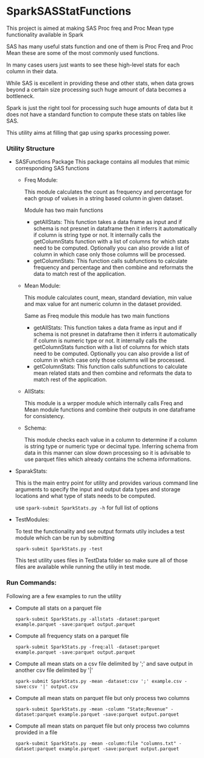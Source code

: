 # SparkSASStatFunctions
This project is aimed at making SAS Proc freq and Proc Mean type functionality available in Spark 

SAS has many useful stats function and one of them is Proc Freq and Proc Mean these are some of the most commonly used functions.

In many cases users just wants to see these high-level stats for each column in their data. 

While SAS is excellent in providing these and other stats, when data grows beyond a certain size processing such huge amount of data becomes a bottleneck.

Spark is just the right tool for processing such huge amounts of data but it does not have a standard function to compute these stats on tables like SAS.

This utility aims at filling that gap using sparks processing power.

### Utility Structure 
- SASFunctions Package
  This package contains all modules that mimic corresponding SAS functions
  - Freq Module: 
  
    This module calculates the count as frequency and percentage for each group of values in a string based column in given dataset.
    
    Module has two main functions 
    - getAllStats: This function takes a data frame as input and if schema is not presnet in dataframe then it inferrs it automatically if column is string type or not. 
    It internally calls the getColumnStats function with a list of columns for which stats need to be computed.
    Optionally you can also provide a list of column in which case only those columns will be processed.
    - getColumnStats: This function calls subfunctions to calculate frequency and percentage and then combine and reformats the data to match rest of the application.
  - Mean Module:
   
    This module calculates count, mean, standard deviation, min value and max value for ant numeric column in the dataset provided.
      
    Same as Freq module this module has two main functions 
    - getAllStats: This function takes a data frame as input and if schema is not presnet in dataframe then it inferrs it automatically if column is numeric type or not. 
    It internally calls the getColumnStats function with a list of columns for which stats need to be computed.
    Optionally you can also provide a list of column in which case only those columns will be processed.
    - getColumnStats: This function calls subfunctions to calculate mean related stats and then combine and reformats the data to match rest of the application.
  - AllStats:
  
    This module is a wrpper module which internally calls Freq and Mean module functions and combine their outputs in one dataframe for consistency.
    
  - Schema:
  
    This module checks each value in a column to determine if a column is string type or numeric type or decimal type.
    Inferring schema from data in this manner can slow down processing so it is advisable to use parquet files which already contains the schema informations.
    
- SparakStats:
  
  This is the main entry point for utility and provides various command line arguments to specify the input and output data types and storage locations and what type of stats needs to be computed.
  
  use `spark-submit SparkStats.py -h` for full list of options
  
- TestModules:
  
  To test the functionality and see output formats utily includes a test module which can be run by submitting 
  
  `spark-submit SparkStats.py -test`
  
  This test utility uses files in TestData folder so make sure all of those files are available while running the utiliy in test mode.
  
  
### Run Commands:
  
  Following are a few examples to run the utility 
  - Compute all stats on a parquet file
  
    ```spark-submit SparkStats.py -allstats -dataset:parquet example.parquet -save:parquet output.parquet```
  
  - Compute all frequency stats on a parquet file
  
    ```spark-submit SparkStats.py -freq:all -dataset:parquet example.parquet -save:parquet output.parquet```

  - Compute all mean stats on a csv file delimited by ';' and save output in another csv file delimited by '|'
  
    ```spark-submit SparkStats.py -mean -dataset:csv ';' example.csv -save:csv '|' output.csv```
  
  - Compute all mean stats on parquet file but only process two columns 
  
    ```spark-submit SparkStats.py -mean -column "State;Revenue" -dataset:parquet example.parquet -save:parquet output.parquet```
  
  - Compute all mean stats on parquet file but only process two columns provided in a file
  
    ```spark-submit SparkStats.py -mean -column:file "columns.txt" -dataset:parquet example.parquet -save:parquet output.parquet```
   
